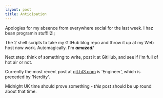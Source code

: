 ```yaml
---
layout: post
title: Anticipation
---
```


Apologies for my absence from everywhere social for the last week. I haz bean programin stuf!!!2!¡

The 2 shell scripts to take my GitHub blog repo and throw it up at my Web host now work.  Automagically.  I'm ***amazed!***

Next step: think of something to write, post it at GitHub, and see if I'm full of hot air or not.

Currently the most recent post at [git.bt3.com](http://git.bt3.com/) is 'Engineer', which is preceded by 'Nerdity'.

Midnight UK time should prove something - *this* post should be up round about that time.
